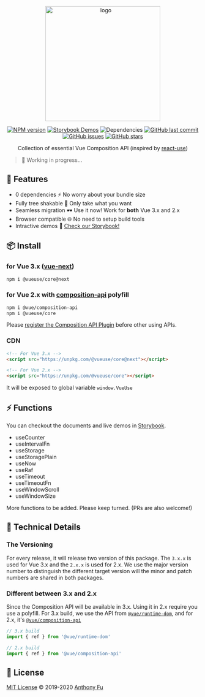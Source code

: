 <p align="center">
<img src="https://raw.githubusercontent.com/antfu/vueuse/master/resources/logo-vertical.png" alt="logo" width="300"/>
</p>

<p align="center">
<a href="https://www.npmjs.com/package/@vueuse/core" target="__blank"><img src="https://img.shields.io/npm/v/@vueuse/core?color=a1b858" alt="NPM version" /></a>
<a href="https://vueuse.netlify.com" target="__blank"><img src="https://img.shields.io/static/v1?label=storybook&message=demos&color=63ba83" alt="Storybook Demos" /></a>
<img alt="Dependencies" src="https://img.shields.io/david/antfu/vueuse?color=35495e"/>
<a href="https://github.com/antfu/vueuse" target="__blank"><img src="https://img.shields.io/github/last-commit/antfu/vueuse.svg?color=a38eed" alt="GitHub last commit" /></a>
<a href="https://github.com/antfu/vueuse/issues" target="__blank"><img src="https://img.shields.io/github/issues/antfu/vueuse.svg?color=c977be" alt="GitHub issues" /></a>
<a href="https://github.com/antfu/vueuse" target="__blank"><img alt="GitHub stars" src="https://img.shields.io/github/stars/antfu/vueuse?style=social"></a>
</p>


<p align="center">
Collection of essential Vue Composition API (inspired by <a href='https://github.com/streamich/react-use' target='__blank'>react-use</a>)
</p>

> 🚧 Working in progress...

## 🚀 Features

- 0 dependencies ⚡ No worry about your bundle size
- Fully tree shakable 🌴 Only take what you want
- Seamless migration 🕶 Use it now! Work for **both** Vue 3.x and 2.x
- Browser compatible 🌐 No need to setup build tools
- Intractive demos 🎪 [Check our Storybook!](https://vueuse.netlify.com)

## 📦 Install

### for Vue 3.x ([vue-next](https://github.com/vuejs/vue-next))

```bash
npm i @vueuse/core@next
```

### for Vue 2.x with [composition-api](https://github.com/vuejs/composition-api) polyfill


```bash
npm i @vue/composition-api
npm i @vueuse/core
```

Please [register the Composition API Plugin](https://github.com/vuejs/composition-api#usage) before other using APIs.

### CDN

```html
<!-- For Vue 3.x -->
<script src="https://unpkg.com/@vueuse/core@next"></script> 

<!-- For Vue 2.x -->
<script src="https://unpkg.com/@vueuse/core"></script>
```

It will be exposed to global variable `window.VueUse`

## ⚡ Functions

You can checkout the documents and live demos in [Storybook](https://vueuse.netlify.com/).

- useCounter
- useIntervalFn
- useStorage
- useStoragePlain
- useNow
- useRaf
- useTimeout
- useTimeoutFn
- useWindowScroll
- useWindowSize

More functions to be added. Please keep turned. (PRs are also welcome!)

## 🔬 Technical Details

### The Versioning

For every release, it will release two version of this package. The `3.x.x` is used for Vue 3.x and the `2.x.x` is used for 2.x. We use the major version number to distinguish the different target version will the minor and patch numbers are shared in both packages.

### Different between 3.x and 2.x

Since the Composition API will be available in 3.x. Using it in 2.x require you use a polyfill. For 3.x build, we use the API from [`@vue/runtime-dom`](https://www.npmjs.com/package/@vue/runtime-dom), and for 2.x, it's [`@vue/composition-api`](https://www.npmjs.com/package/@vue/composition-api)

```js
// 3.x build
import { ref } from '@vue/runtime-dom'

// 2.x build
import { ref } from '@vue/composition-api'
```

<!-- 

## 🧱 Contribute

Thanks for being instrested contributing this project!

// TODO:

--->

## 📄 License

[MIT License](https://github.com/antfu/vueuse/blob/master/LICENSE) © 2019-2020 [Anthony Fu](https://github.com/antfu)
